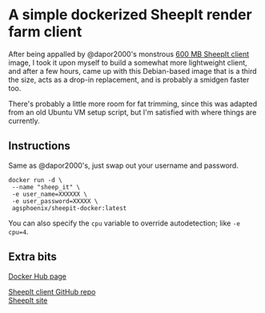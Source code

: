 # A simple dockerized SheepIt render farm client

After being appalled by @dapor2000's monstrous [600 MB SheepIt client](https://hub.docker.com/r/dapor/docker_sheepit_renderfarm/) image, I took it upon myself to build a somewhat more lightweight client, and after a few hours, came up with this Debian-based image that is a third the size, acts as a drop-in replacement, and is probably a smidgen faster too.

There's probably a little more room for fat trimming, since this was adapted from an old Ubuntu VM setup script, but I'm satisfied with where things are currently.

## Instructions
Same as @dapor2000's, just swap out your username and password.

```
docker run -d \
 --name "sheep_it" \
 -e user_name=XXXXXX \
 -e user_password=XXXXX \
 agsphoenix/sheepit-docker:latest
```

You can also specify the `cpu` variable to override autodetection; like `-e cpu=4`.

## Extra bits
[Docker Hub page](https://hub.docker.com/r/agsphoenix/sheepit-docker/)

[SheepIt client GitHub repo](https://github.com/laurent-clouet/sheepit-client)  
[SheepIt site](https://www.sheepit-renderfarm.com/)
